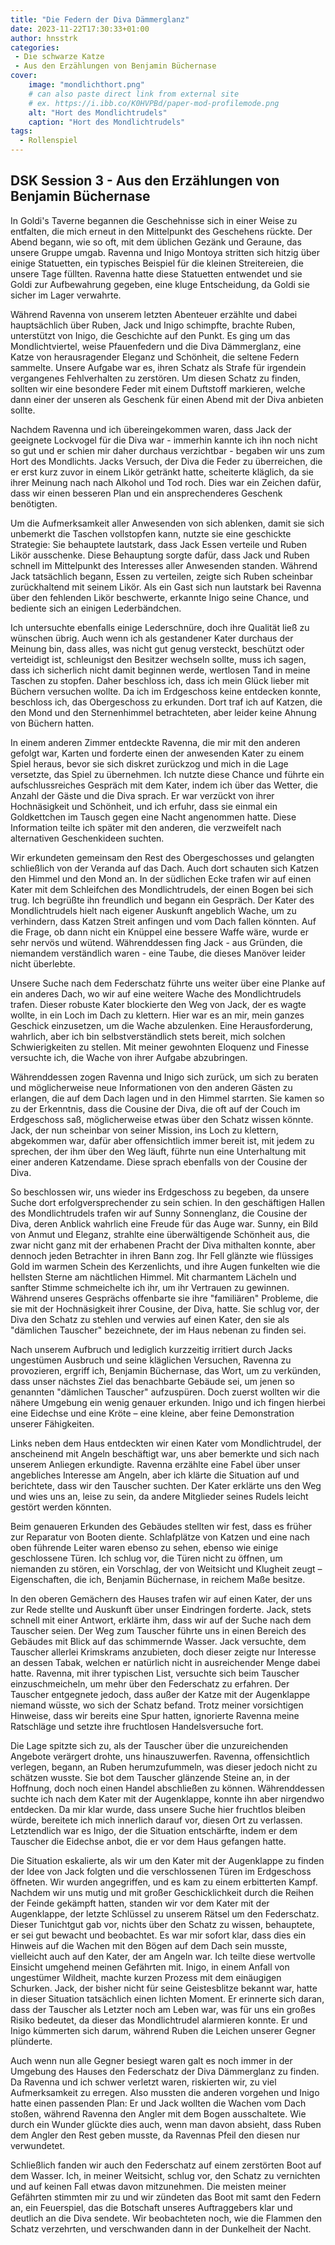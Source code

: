 ```yaml
---
title: "Die Federn der Diva Dämmerglanz"
date: 2023-11-22T17:30:33+01:00
author: hnsstrk
categories:
 - Die schwarze Katze
 - Aus den Erzählungen von Benjamin Büchernase
cover:
    image: "mondlichthort.png"
    # can also paste direct link from external site
    # ex. https://i.ibb.co/K0HVPBd/paper-mod-profilemode.png
    alt: "Hort des Mondlichtrudels"
    caption: "Hort des Mondlichtrudels"
tags:
  - Rollenspiel
---
```


## DSK Session 3 - Aus den Erzählungen von Benjamin Büchernase

In Goldi's Taverne begannen die Geschehnisse sich in einer Weise zu entfalten, die mich erneut in den Mittelpunkt des Geschehens rückte. Der Abend begann, wie so oft, mit dem üblichen Gezänk und Geraune, das unsere Gruppe umgab. Ravenna und Inigo Montoya stritten sich hitzig über einige Statuetten, ein typisches Beispiel für die kleinen Streitereien, die unsere Tage füllten. Ravenna hatte diese Statuetten entwendet und sie Goldi zur Aufbewahrung gegeben, eine kluge Entscheidung, da Goldi sie sicher im Lager verwahrte.

Während Ravenna von unserem letzten Abenteuer erzählte und dabei hauptsächlich über Ruben, Jack und Inigo schimpfte, brachte Ruben, unterstützt von Inigo, die Geschichte auf den Punkt. Es ging um das Mondlichtviertel, weise Pfauenfedern und die Diva Dämmerglanz, eine Katze von herausragender Eleganz und Schönheit, die seltene Federn sammelte. Unsere Aufgabe war es, ihren Schatz als Strafe für irgendein vergangenes Fehlverhalten zu zerstören. Um diesen Schatz zu finden, sollten wir eine besondere Feder mit einem Duftstoff markieren, welche dann einer der unseren als Geschenk für einen Abend mit der Diva anbieten sollte.

Nachdem Ravenna und ich übereingekommen waren, dass Jack der geeignete Lockvogel für die Diva war - immerhin kannte ich ihn noch nicht so gut und er schien mir daher durchaus verzichtbar - begaben wir uns zum Hort des Mondlichts. Jacks Versuch, der Diva die Feder zu überreichen, die er erst kurz zuvor in einem Likör getränkt hatte, scheiterte kläglich, da sie ihrer Meinung nach nach Alkohol und Tod roch. Dies war ein Zeichen dafür, dass wir einen besseren Plan und ein ansprechenderes Geschenk benötigten.

Um die Aufmerksamkeit aller Anwesenden von sich ablenken, damit sie sich unbemerkt die Taschen vollstopfen kann, nutzte sie eine geschickte Strategie: Sie behauptete lautstark, dass Jack Essen verteile und Ruben Likör ausschenke. Diese Behauptung sorgte dafür, dass Jack und Ruben schnell im Mittelpunkt des Interesses aller Anwesenden standen. Während Jack tatsächlich begann, Essen zu verteilen, zeigte sich Ruben scheinbar zurückhaltend mit seinem Likör. Als ein Gast sich nun lautstark bei Ravenna über den fehlenden Likör beschwerte, erkannte Inigo seine Chance, und bediente sich an einigen Lederbändchen.

Ich untersuchte ebenfalls einige Lederschnüre, doch ihre Qualität ließ zu wünschen übrig. Auch wenn ich als gestandener Kater durchaus der Meinung bin, dass alles, was nicht gut genug versteckt, beschützt oder verteidigt ist, schleunigst den Besitzer wechseln sollte, muss ich sagen, dass ich sicherlich nicht damit beginnen werde, wertlosen Tand in meine Taschen zu stopfen. Daher beschloss ich, dass ich mein Glück lieber mit Büchern versuchen wollte. Da ich im Erdgeschoss keine entdecken konnte, beschloss ich, das Obergeschoss zu erkunden. Dort traf ich auf Katzen, die den Mond und den Sternenhimmel betrachteten, aber leider keine Ahnung von Büchern hatten.

In einem anderen Zimmer entdeckte Ravenna, die mir mit den anderen gefolgt war, Karten und forderte einen der anwesenden Kater zu einem Spiel heraus, bevor sie sich diskret zurückzog und mich in die Lage versetzte, das Spiel zu übernehmen. Ich nutzte diese Chance und führte ein aufschlussreiches Gespräch mit dem Kater, indem ich über das Wetter, die Anzahl der Gäste und die Diva sprach. Er war verzückt von ihrer Hochnäsigkeit und Schönheit, und ich erfuhr, dass sie einmal ein Goldkettchen im Tausch gegen eine Nacht angenommen hatte. Diese Information teilte ich später mit den anderen, die verzweifelt nach alternativen Geschenkideen suchten.

Wir erkundeten gemeinsam den Rest des Obergeschosses und gelangten schließlich von der Veranda auf das Dach. Auch dort schauten sich Katzen den Himmel und den Mond an. In der südlichen Ecke trafen wir auf einen Kater mit dem Schleifchen des Mondlichtrudels, der einen Bogen bei sich trug. Ich begrüßte ihn freundlich und begann ein Gespräch. Der Kater des Mondlichtrudels hielt nach eigener Auskunft angeblich Wache, um zu verhindern, dass Katzen Streit anfingen und vom Dach fallen könnten. Auf die Frage, ob dann nicht ein Knüppel eine bessere Waffe wäre, wurde er sehr nervös und wütend. Währenddessen fing Jack - aus Gründen, die niemandem verständlich waren - eine Taube, die dieses Manöver leider nicht überlebte.

Unsere Suche nach dem Federschatz führte uns weiter über eine Planke auf ein anderes Dach, wo wir auf eine weitere Wache des Mondlichtrudels trafen. Dieser robuste Kater blockierte den Weg von Jack, der es wagte wollte, in ein Loch im Dach zu klettern. Hier war es an mir, mein ganzes Geschick einzusetzen, um die Wache abzulenken. Eine Herausforderung, wahrlich, aber ich bin selbstverständlich stets bereit, mich solchen Schwierigkeiten zu stellen. Mit meiner gewohnten Eloquenz und Finesse versuchte ich, die Wache von ihrer Aufgabe abzubringen.

Währenddessen zogen Ravenna und Inigo sich zurück, um sich zu beraten und möglicherweise neue Informationen von den anderen Gästen zu erlangen, die auf dem Dach lagen und in den Himmel starrten. Sie kamen so zu der Erkenntnis, dass die Cousine der Diva, die oft auf der Couch im Erdgeschoss saß, möglicherweise etwas über den Schatz wissen könnte. Jack, der nun scheinbar von seiner Mission, ins Loch zu klettern, abgekommen war, dafür aber offensichtlich immer bereit ist, mit jedem zu sprechen, der ihm über den Weg läuft, führte nun eine Unterhaltung mit einer anderen Katzendame. Diese sprach ebenfalls von der Cousine der Diva.

So beschlossen wir, uns wieder ins Erdgeschoss zu begeben, da unsere Suche dort erfolgversprechender zu sein schien. In den geschäftigen Hallen des Mondlichtrudels trafen wir auf Sunny Sonnenglanz, die Cousine der Diva, deren Anblick wahrlich eine Freude für das Auge war. Sunny, ein Bild von Anmut und Eleganz, strahlte eine überwältigende Schönheit aus, die zwar nicht ganz mit der erhabenen Pracht der Diva mithalten konnte, aber dennoch jeden Betrachter in ihren Bann zog. Ihr Fell glänzte wie flüssiges Gold im warmen Schein des Kerzenlichts, und ihre Augen funkelten wie die hellsten Sterne am nächtlichen Himmel. Mit charmantem Lächeln und sanfter Stimme schmeichelte ich ihr, um ihr Vertrauen zu gewinnen. Während unseres Gesprächs offenbarte sie ihre "familiären" Probleme, die sie mit der Hochnäsigkeit ihrer Cousine, der Diva, hatte. Sie schlug vor, der Diva den Schatz zu stehlen und verwies auf einen Kater, den sie als "dämlichen Tauscher" bezeichnete, der im Haus nebenan zu finden sei.

Nach unserem Aufbruch und lediglich kurzzeitig irritiert durch Jacks ungestümen Ausbruch und seine kläglichen Versuchen, Ravenna zu provozieren, ergriff ich, Benjamin Büchernase, das Wort, um zu verkünden, dass unser nächstes Ziel das benachbarte Gebäude sei, um jenen so genannten "dämlichen Tauscher" aufzuspüren. Doch zuerst wollten wir die nähere Umgebung ein wenig genauer erkunden. Inigo und ich fingen hierbei eine Eidechse und eine Kröte – eine kleine, aber feine Demonstration unserer Fähigkeiten.

Links neben dem Haus entdeckten wir einen Kater vom Mondlichtrudel, der anscheinend mit Angeln beschäftigt war, uns aber bemerkte und sich nach unserem Anliegen erkundigte. Ravenna erzählte eine Fabel über unser angebliches Interesse am Angeln, aber ich klärte die Situation auf und berichtete, dass wir den Tauscher suchten. Der Kater erklärte uns den Weg und wies uns an, leise zu sein, da andere Mitglieder seines Rudels leicht gestört werden könnten.

Beim genaueren Erkunden des Gebäudes stellten wir fest, dass es früher zur Reparatur von Booten diente. Schlafplätze von Katzen und eine nach oben führende Leiter waren ebenso zu sehen, ebenso wie einige geschlossene Türen. Ich schlug vor, die Türen nicht zu öffnen, um niemanden zu stören, ein Vorschlag, der von Weitsicht und Klugheit zeugt – Eigenschaften, die ich, Benjamin Büchernase, in reichem Maße besitze.

In den oberen Gemächern des Hauses trafen wir auf einen Kater, der uns zur Rede stellte und Auskunft über unser Eindringen forderte. Jack, stets schnell mit einer Antwort, erklärte ihm, dass wir auf der Suche nach dem Tauscher seien. Der Weg zum Tauscher führte uns in einen Bereich des Gebäudes mit Blick auf das schimmernde Wasser. Jack versuchte, dem Tauscher allerlei Krimskrams anzubieten, doch dieser zeigte nur Interesse an dessen Tabak, welchen er natürlich nicht in ausreichender Menge dabei hatte. Ravenna, mit ihrer typischen List, versuchte sich beim Tauscher einzuschmeicheln, um mehr über den Federschatz zu erfahren. Der Tauscher entgegnete jedoch, dass außer der Katze mit der Augenklappe niemand wüsste, wo sich der Schatz befand. Trotz meiner vorsichtigen Hinweise, dass wir bereits eine Spur hatten, ignorierte Ravenna meine Ratschläge und setzte ihre fruchtlosen Handelsversuche fort.

Die Lage spitzte sich zu, als der Tauscher über die unzureichenden Angebote verärgert drohte, uns hinauszuwerfen. Ravenna, offensichtlich verlegen, begann, an Ruben herumzufummeln, was dieser jedoch nicht zu schätzen wusste. Sie bot dem Tauscher glänzende Steine an, in der Hoffnung, doch noch einen Handel abschließen zu können. Währenddessen suchte ich nach dem Kater mit der Augenklappe, konnte ihn aber nirgendwo entdecken. Da mir klar wurde, dass unsere Suche hier fruchtlos bleiben würde, bereitete ich mich innerlich darauf vor, diesen Ort zu verlassen. Letztendlich war es Inigo, der die Situation entschärfte, indem er dem Tauscher die Eidechse anbot, die er vor dem Haus gefangen hatte.

Die Situation eskalierte, als wir um den Kater mit der Augenklappe zu finden der Idee von Jack folgten und die verschlossenen Türen im Erdgeschoss öffneten. Wir wurden angegriffen, und es kam zu einem erbitterten Kampf. Nachdem wir uns mutig und mit großer Geschicklichkeit durch die Reihen der Feinde gekämpft hatten, standen wir vor dem Kater mit der Augenklappe, der letzte Schlüssel zu unserem Rätsel um den Federschatz. Dieser Tunichtgut gab vor, nichts über den Schatz zu wissen, behauptete, er sei gut bewacht und beobachtet. Es war mir sofort klar, dass dies ein Hinweis auf die Wachen mit den Bögen auf dem Dach sein musste, vielleicht auch auf den Kater, der am Angeln war. Ich teilte diese wertvolle Einsicht umgehend meinen Gefährten mit. Inigo, in einem Anfall von ungestümer Wildheit, machte kurzen Prozess mit dem einäugigen Schurken. Jack, der bisher nicht für seine Geistesblitze bekannt war, hatte in dieser Situation tatsächlich einen lichten Moment. Er erinnerte sich daran, dass der Tauscher als Letzter noch am Leben war, was für uns ein großes Risiko bedeutet, da dieser das Mondlichtrudel alarmieren konnte. Er und Inigo kümmerten sich darum, während Ruben die Leichen unserer Gegner plünderte.

Auch wenn nun alle Gegner besiegt waren galt es noch immer in der Umgebung des Hauses den Federschatz der Diva Dämmerglanz zu finden. Da Ravenna und ich schwer verletzt waren, riskierten wir, zu viel Aufmerksamkeit zu erregen. Also mussten die anderen vorgehen und Inigo hatte einen passenden Plan: Er und Jack wollten die Wachen vom Dach stoßen, während Ravenna den Angler mit dem Bogen ausschaltete. Wie durch ein Wunder glückte dies auch, wenn man davon absieht, dass Ruben dem Angler den Rest geben musste, da Ravennas Pfeil den diesen nur verwundetet.

Schließlich fanden wir auch den Federschatz auf einem zerstörten Boot auf dem Wasser. Ich, in meiner Weitsicht, schlug vor, den Schatz zu vernichten und auf keinen Fall etwas davon mitzunehmen. Die meisten meiner Gefährten stimmten mir zu und wir zündeten das Boot mit samt den Federn an, ein Feuerspiel, das die Botschaft unseres Auftraggebers klar und deutlich an die Diva sendete. Wir beobachteten noch, wie die Flammen den Schatz verzehrten, und verschwanden dann in der Dunkelheit der Nacht.